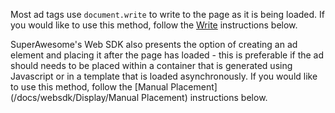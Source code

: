 Most ad tags use ```document.write``` to write to the page as it is being loaded. If you would like to use this method, follow the [Write](/docs/websdk/Display/Write) instructions below.

SuperAwesome's Web SDK also presents the option of creating an ad element and placing it after the page has loaded - this is preferable if the ad should needs to be placed within a container that is generated using Javascript or in a template that is loaded asynchronously. If you would like to use this method, follow the [Manual Placement](/docs/websdk/Display/Manual Placement) instructions below.
